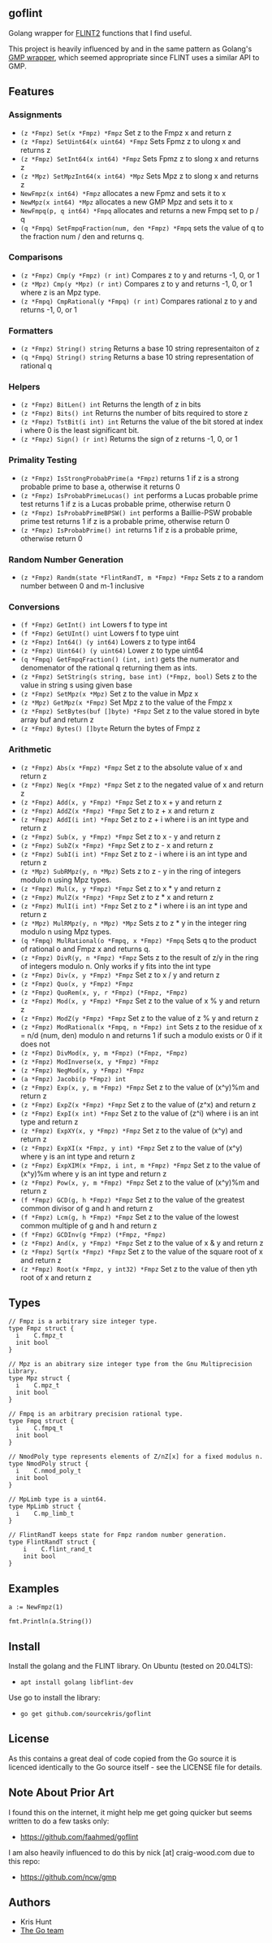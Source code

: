 ## goflint

Golang wrapper for [FLINT2](http://www.flintlib.org) functions that I find useful. 

This project is heavily influenced by and in the same pattern as Golang's [GMP wrapper](http://golang.org/misc/cgo/gmp/gmp.go), which seemed appropriate since FLINT uses a similar API to GMP.

## Features

### Assignments
 * `(z *Fmpz) Set(x *Fmpz) *Fmpz` Set z to the Fmpz x and return z
 * `(z *Fmpz) SetUint64(x uint64) *Fmpz` Sets Fpmz z to ulong x and returns z
 * `(z *Fmpz) SetInt64(x int64) *Fmpz` Sets Fpmz z to slong x and returns z
 * `(z *Mpz) SetMpzInt64(x int64) *Mpz` Sets Mpz z to slong x and returns z
 * `NewFmpz(x int64) *Fmpz` allocates a new Fpmz and sets it to x
 * `NewMpz(x int64) *Mpz` allocates a new GMP Mpz and sets it to x
 * `NewFmpq(p, q int64) *Fmpq` allocates and returns a new Fmpq set to p / q
 * `(q *Fmpq) SetFmpqFraction(num, den *Fmpz) *Fmpq` sets the value of q to the fraction num / den and returns q.

### Comparisons
 * `(z *Fmpz) Cmp(y *Fmpz) (r int)` Compares z to y and returns -1, 0, or 1
 * `(z *Mpz) Cmp(y *Mpz) (r int)` Compares z to y and returns -1, 0, or 1 where z is an Mpz type.
 * `(z *Fmpq) CmpRational(y *Fmpq) (r int)` Compares rational z to y and returns -1, 0, or 1

### Formatters
 * `(z *Fmpz) String() string` Returns a base 10 string representaiton of z
 * `(q *Fmpq) String() string` Returns a base 10 string representation of rational q

### Helpers
 * `(z *Fmpz) BitLen() int` Returns the length of z in bits
 * `(z *Fmpz) Bits() int` Returns the number of bits required to store z
 * `(z *Fmpz) TstBit(i int) int` Returns the value of the bit stored at index i where 0 is the least
   significant bit.
 * `(z *Fmpz) Sign() (r int)` Returns the sign of z returns -1, 0, or 1

### Primality Testing
 * `(z *Fmpz) IsStrongProbabPrime(a *Fmpz)` returns 1 if z is a strong probable prime to base a, otherwise it returns 0
 * `(z *Fmpz) IsProbabPrimeLucas() int` performs a Lucas probable prime test returns 1 if z is a Lucas probable prime, otherwise return 0
 * `(z *Fmpz) IsProbabPrimeBPSW() int` performs a Baillie-PSW probable prime test returns 1 if z is a probable prime, otherwise return 0
 * `(z *Fmpz) IsProbabPrime() int` returns 1 if z is a probable prime, otherwise return 0

### Random Number Generation
 * `(z *Fmpz) Randm(state *FlintRandT, m *Fmpz) *Fmpz` Sets z to a random number between 0 and m-1 inclusive

### Conversions
 * `(f *Fmpz) GetInt() int` Lowers f to type int
 * `(f *Fmpz) GetUInt() uint` Lowers f to type uint
 * `(z *Fmpz) Int64() (y int64)` Lowers z to type int64
 * `(z *Fmpz) Uint64() (y uint64)` Lower z to type uint64
 * `(q *Fmpq) GetFmpqFraction() (int, int)` gets the numerator and denomenator of the rational q 
    returning them as ints.
 * `(z *Fmpz) SetString(s string, base int) (*Fmpz, bool)` Sets z to the value in string s using given base 
 * `(z *Fmpz) SetMpz(x *Mpz)` Set z to the value in Mpz x
 * `(z *Mpz) GetMpz(x *Fmpz)` Set Mpz z to the value of the Fmpz x
 * `(z *Fmpz) SetBytes(buf []byte) *Fmpz` Set z to the value stored in byte array buf and return z
 * `(z *Fmpz) Bytes() []byte` Return the bytes of Fmpz z

### Arithmetic
 * `(z *Fmpz) Abs(x *Fmpz) *Fmpz` Set z to the absolute value of x and return z
 * `(z *Fmpz) Neg(x *Fmpz) *Fmpz` Set z to the negated value of x and return z
 * `(z *Fmpz) Add(x, y *Fmpz) *Fmpz` Set z to x + y and return z
 * `(z *Fmpz) AddZ(x *Fmpz) *Fmpz` Set z to z + x and return z
 * `(z *Fmpz) AddI(i int) *Fmpz` Set z to z + i where i is an int type and return z
 * `(z *Fmpz) Sub(x, y *Fmpz) *Fmpz` Set z to x - y and return z
 * `(z *Fmpz) SubZ(x *Fmpz) *Fmpz` Set z to z - x and return z
 * `(z *Fmpz) SubI(i int) *Fmpz` Set z to z - i where i is an int type and return z
 * `(z *Mpz) SubRMpz(y, n *Mpz)` Sets z to z - y in the ring of integers modulo n using Mpz types.
 * `(z *Fmpz) Mul(x, y *Fmpz) *Fmpz` Set z to x * y and return z
 * `(z *Fmpz) MulZ(x *Fmpz) *Fmpz` Set z to z * x and return z
 * `(z *Fmpz) MulI(i int) *Fmpz` Set z to z * i where i is an int type and return z
 * `(z *Mpz) MulRMpz(y, n *Mpz) *Mpz` Sets z to z * y in the integer ring modulo n using Mpz types.
 * `(q *Fmpq) MulRational(o *Fmpq, x *Fmpz) *Fmpq` Sets q to the product of rational o and Fmpz x and returns q.
 * `(z *Fmpz) DivR(y, n *Fmpz) *Fmpz` Sets z to the result of z/y in the ring of integers modulo n. Only works if y fits into the int type
 * `(z *Fmpz) Div(x, y *Fmpz) *Fmpz` Set z to x / y and return z
 * `(z *Fmpz) Quo(x, y *Fmpz) *Fmpz`
 * `(z *Fmpz) QuoRem(x, y, r *Fmpz) (*Fmpz, *Fmpz)`
 * `(z *Fmpz) Mod(x, y *Fmpz) *Fmpz` Set z to the value of x % y and return z
 * `(z *Fmpz) ModZ(y *Fmpz) *Fmpz` Set z to the value of z % y and return z
 * `(z *Fmpz) ModRational(x *Fmpq, n *Fmpz) int` Sets z to the residue of x = n/d (num, den) modulo 
  n and returns 1 if such a modulo exists or 0 if it does not
 * `(z *Fmpz) DivMod(x, y, m *Fmpz) (*Fmpz, *Fmpz)`
 * `(z *Fmpz) ModInverse(x, y *Fmpz) *Fmpz`
 * `(z *Fmpz) NegMod(x, y *Fmpz) *Fmpz`
 * `(a *Fmpz) Jacobi(p *Fmpz) int`
 * `(z *Fmpz) Exp(x, y, m *Fmpz) *Fmpz` Set z to the value of (x^y)%m and return z
 * `(z *Fmpz) ExpZ(x *Fmpz) *Fmpz` Set z to the value of (z^x) and return z
 * `(z *Fmpz) ExpI(x int) *Fmpz` Set z to the value of (z^i) where i is an int type and return z
 * `(z *Fmpz) ExpXY(x, y *Fmpz) *Fmpz` Set z to the value of (x^y) and return z
 * `(z *Fmpz) ExpXI(x *Fmpz, y int) *Fmpz` Set z to the value of (x^y) where y is an int type and return z
 * `(z *Fmpz) ExpXIM(x *Fmpz, i int, m *Fmpz) *Fmpz` Set z to the value of (x^y)%m where y is an int type and return z 
 * `(z *Fmpz) Pow(x, y, m *Fmpz) *Fmpz` Set z to the value of (x^y)%m and return z
 * `(f *Fmpz) GCD(g, h *Fmpz) *Fmpz` Set z to the value of the greatest common divisor of g and h and return z
 * `(f *Fmpz) Lcm(g, h *Fmpz) *Fmpz` Set z to the value of the lowest common multiple of g and h and return z 
 * `(f *Fmpz) GCDInv(g *Fmpz) (*Fmpz, *Fmpz)`
 * `(z *Fmpz) And(x, y *Fmpz) *Fmpz` Set z to the value of x & y and return z
 * `(z *Fmpz) Sqrt(x *Fmpz) *Fmpz` Set z to the value of the square root of x and return z
 * `(z *Fmpz) Root(x *Fmpz, y int32) *Fmpz` Set z to the value of then yth root of x and return z
 
## Types
```
// Fmpz is a arbitrary size integer type.
type Fmpz struct {
  i    C.fmpz_t
  init bool
}

// Mpz is an abitrary size integer type from the Gnu Multiprecision Library.
type Mpz struct {
  i    C.mpz_t
  init bool
}

// Fmpq is an arbitrary precision rational type.
type Fmpq struct {
  i    C.fmpq_t
  init bool
}

// NmodPoly type represents elements of Z/nZ[x] for a fixed modulus n.
type NmodPoly struct {
  i    C.nmod_poly_t
  init bool
}

// MpLimb type is a uint64.
type MpLimb struct {
  i    C.mp_limb_t
}

// FlintRandT keeps state for Fmpz random number generation.
type FlintRandT struct {
	i    C.flint_rand_t
	init bool
}
```

## Examples

```
a := NewFmpz(1)

fmt.Println(a.String())
```


## Install

Install the golang and the FLINT library. On Ubuntu (tested on 20.04LTS):
* `apt install golang libflint-dev`

Use go to install the library:
* `go get github.com/sourcekris/goflint`

## License

As this contains a great deal of code copied from the Go source it is licenced identically to the Go source itself - see the LICENSE file for details.

## Note About Prior Art

I found this on the internet, it might help me get going quicker but seems written to do a few tasks only:
 * https://github.com/faahmed/goflint

I am also heavily influenced to do this by nick [at] craig-wood.com due to this repo:
 * https://github.com/ncw/gmp

## Authors

* Kris Hunt
* [The Go team](http://golang.org/AUTHORS)
